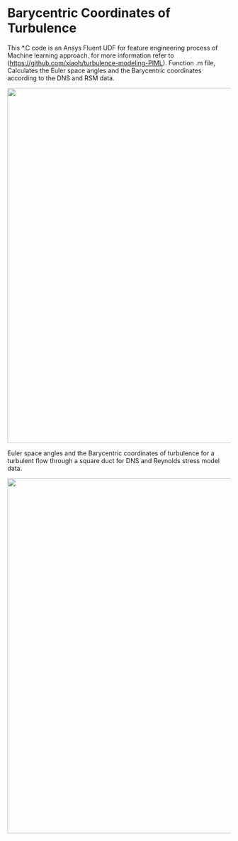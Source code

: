 # Barycentric Coordinates of Turbulence

This *.C code is an Ansys Fluent UDF for feature engineering process of Machine learning approach. for more information refer to (https://github.com/xiaoh/turbulence-modeling-PIML).
Function .m file, Calculates the Euler space angles and the Barycentric coordinates according to the DNS and RSM data.


<img src="https://github.com/Vaezi92/PIML/blob/main/Figs/PIML.png" width="800">




Euler space angles and the Barycentric coordinates of turbulence for a turbulent flow through a square duct for DNS and Reynolds stress model data.

<img src="https://github.com/Vaezi92/PIML/blob/main/Figs/RSM-DNS-Bary.png" width="800">

